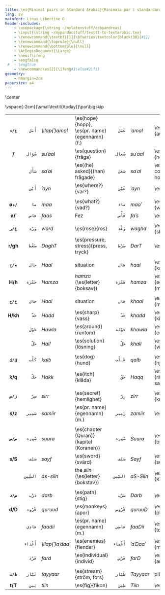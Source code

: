 ```yaml
---
title: \es{Minimal pairs in Standard Arabic}{Minimala par i standardarabiska}
lang: sv
mainfont: Linux Libertine O
header-includes:
    - \usepackage{\string ~/mylatexstuff/ccbyandreas}
    - \input{\string ~/mypandocstuff/texttt-to-textarabic.tex}
    - \renewcommand{\textbf}[1]{\bfseries\textcolor{black!30}{#1}}
    - \renewcommand{\toprule}{\null}
    - \renewcommand{\bottomrule}{\null}
    - \AtBeginDocument{\Large}
    - \newif\ifeng
    - \engfalse
 #  - \engtrue
    - \newcommand\es[2]{\ifeng#1\else#2\fi}
geometry:
    - hmargin=2cm
papersize: a4
---
```


\center

\vspace{-2cm}{\small\textit{\today}}\par\bigskip

|             |         |                  |                                                |         |           |                                       |
| :-:         | -:      | :-               | :-                                             | -:      | :-        | :-                                    |
| **`ع/ء`**   | `أَمَل`   | *\llap{ʾ}amal*   | \es{hope}{hopp},  \es{pr. name}{egennamn} (f.) | `عَمَل`   | *ʿamal*   | \es{work}{arbete}                     |
| **ʾ/ʿ**     | `سُؤال`  | *suʾaal*         | \es{question}{fråga}                           | `سُعال`  | *suʿaal*  | \es{cough}{hosta}                     |
|             | `سَأَل`   | *saʾal*          | \es{(he) asked}{(han) frågade}                 | `سَعَل`   | *saʿal*   | \es{(he) coughed}{(han) hostade}      |
|             | `أَيْن`   | *ʾayn*           | \es{where?}{var?}                              | `عَيْن`   | *ʿayn*    | \es{eye}{öga}                         |
|             |         |                  |                                                |         |           |                                       |
| **ø`ء/`**   | `ما`    | *maa*            | \es{what?}{vad?}                               | `ماء`   | *maaʾ*    | \es{water}{vatten}                    |
| **ø/ʾ**     | `فاس`   | *faas*           | Fez                                            | `فَأْس`   | *faʾs*    | \es{axe}{yxa}                         |
|             |         |                  |                                                |         |           |                                       |
| **`غ/ر`**   | `وَرْد`   | *ward*           | \es{rose}{ros}                                 | `وَغْد`   | *waghd*   | \es{scoundrel}{skitstövel}            |
| **r/gh**    | `ضَغْط`   | *DaghT*          | \es{pressure, stress}{press, tryck}            | `ضَرْط`   | *DarT*    | \es{fart}{prutt}                      |
|             |         |                  |                                                |         |           |                                       |
| **`ه/ح`**   | `حال`   | *Haal*           | situation                                      | `هال`   | *haal*    | \es{cardamom}{kardemumma}             |
| **H/h**     | `حَمْزة`  | *Hamza*          | *hamza* (\es{letter}{boksav})                  | `هَمْزة`  | *hamza*   | \es{pr. name}{egennamn} (m.)          |
|             |         |                  |                                                |         |           |                                       |
| **`خ/ح`**   | `حال`   | *Haal*           | situation                                      | `خال`   | *khaal*   | \es{uncle}{morbror}                   |
| **H/kh**    | `حَدّ`    | *Hadd*           | \es{sharp}{vass}                               | `خَدّ`    | *khadd*   | \es{cheek}{kind}                      |
|             | `حَوْلَ`   | *Hawla*          | \es{around}{runtom}                            | `خَوْلة`  | *khawla*  | \es{pr. name}{egennamn} (f.)          |
|             | `حَلّ`    | *Hall*           | \es{solution}{lösning}                         | `خَلّ`    | *khall*   | \es{vinager}{vinäger}                 |
|             |         |                  |                                                |         |           |                                       |
| **`ق/ك`**   | `كَلْب`   | *kalb*           | \es{dog}{hund}                                 | `قَـلْب`  | *qalb*    | \es{heart}{hjärta}                    |
| **k/q**     | `حَكّ`    | *Hakk*           | \es{itch}{klåda}                               | `حَقّ`    | *Haqq*    | \es{right, truth}{rättighet, sanning} |
|             |         |                  |                                                |         |           |                                       |
| **``ز/س``** | `سِرّ`    | *sirr*           | \es{secret}{hemlighet}                         | `زِرّ`    | *zirr*    | \es{button}{knapp}                    |
| **s/z**     | `سَمِير`  | *samiir*         | \es{pr. name}{egennamn} (m.)                   | `زَمِير`  | *zamiir*  | \es{honk}{tut}                        |
|             |         |                  |                                                |         |           |                                       |
| **`ص/س`**   | `سُورة`  | *suura*          | \es{chapter (Quran)}{kapitel (Koranen)}        | `صُورة`  | *Suura*   | \es{pucture}{bild}                    |
| **s/S**     | `سَيْف`   | *sayf*           | \es{sword}{svärd}                              | `صَيْف`   | *Sayf*    | \es{summer}{sommar}                   |
|             | `السِّين` | *as-siin*        | the *siin* (\es{letter}{bokstav})              | `الصِّين` | *aS-Siin* | \es{China}{Kina}                      |
|             |         |                  |                                                |         |           |                                       |
| **`ض/د`**   | `دَرْب`   | *darb*           | \es{path}{stig}                                | `ضَرْب`   | *Darb*    | \es{strike}{slag}                     |
| **d/D**     | `قُرُود`  | *quruud*         | \es{monkeys}{apor}                             | `قُرُوض`  | *quruuD*  | \es{loans}{lån (pl.)}                 |
|             | `فادِي`  | *faadii*         | \es{pr. name}{egennamn} (m.)                   | `فاضِي`  | *faaDii*  | \es{empty}{tom}                       |
|             | `أَعْداء` | *\llap{ʾ}aʿdaaʾ* | \es{enemies}{fiender}                          | `أَعْضاء` | *ʾaʿDaaʾ* | \es{members}{medlemmar}               |
|             | `فَرْد`   | *fard*           | \es{individual}{individ}                       | `فَرْض`   | *farD*    | \es{assumption}{andtagande}           |
|             |         |                  |                                                |         |           |                                       |
| **`ط/ت`**   | `تَيّار`  | *tayyaar*        | \es{stream}{ström, fors}                       | `طَيّار`  | *Tayyaar* | pilot                                 |
| **t/T**     | `تِين`   | *tiin*           | \es{fig}{fikon}                                | `طِين`   | *Tiin*    | \es{clay}{lera}                       |

